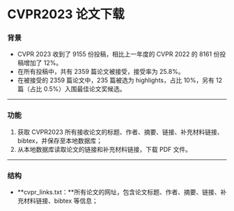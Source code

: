 # CVPR2023 论文下载

### 背景

* CVPR 2023 收到了 9155 份投稿，相比上一年度的 CVPR 2022 的 8161 份投稿增加了 12%。
* 在所有投稿中，共有 2359 篇论文被接受，接受率为 25.8%。
* 在被接受的 2359 篇论文中，235 篇被选为 highlights，占比 10%，另有 12 篇（占比 0.5%）入围最佳论文奖候选。

---

### 功能

1. 获取 CVPR2023 所有接收论文的标题、作者、摘要、链接、补充材料链接、bibtex，并保存至本地数据库；
2. 从本地数据库读取论文的链接和补充材料链接，下载 PDF 文件。

---

### 结构

* **cvpr_links.txt：**所有论文的网址，包含论文标题、作者、摘要、链接、补充材料链接、bibtex 等信息；
